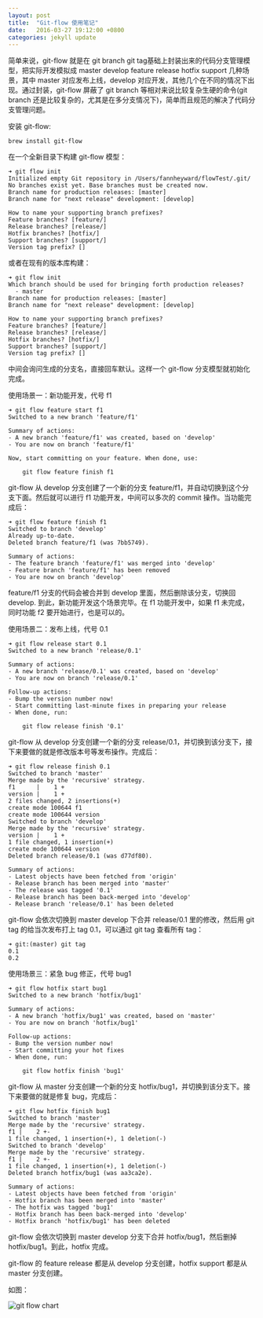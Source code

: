 ```yaml
---
layout: post
title:  "Git-flow 使用笔记"
date:   2016-03-27 19:12:00 +0800
categories: jekyll update
---
```


简单来说，git-flow 就是在 git branch git tag基础上封装出来的代码分支管理模型，把实际开发模拟成 master develop feature release hotfix support 几种场景，其中 master 对应发布上线，develop 对应开发，其他几个在不同的情况下出现。通过封装，git-flow 屏蔽了 git branch 等相对来说比较复杂生硬的命令(git branch 还是比较复杂的，尤其是在多分支情况下)，简单而且规范的解决了代码分支管理问题。

安装 git-flow:

```
brew install git-flow
```

在一个全新目录下构建 git-flow 模型：

```
➜ git flow init
Initialized empty Git repository in /Users/fannheyward/flowTest/.git/
No branches exist yet. Base branches must be created now.
Branch name for production releases: [master]
Branch name for "next release" development: [develop]

How to name your supporting branch prefixes?
Feature branches? [feature/]
Release branches? [release/]
Hotfix branches? [hotfix/]
Support branches? [support/]
Version tag prefix? []
```

或者在现有的版本库构建：

```
➜ git flow init
Which branch should be used for bringing forth production releases?
  - master
Branch name for production releases: [master]
Branch name for "next release" development: [develop]

How to name your supporting branch prefixes?
Feature branches? [feature/]
Release branches? [release/]
Hotfix branches? [hotfix/]
Support branches? [support/]
Version tag prefix? []
```

中间会询问生成的分支名，直接回车默认。这样一个 git-flow 分支模型就初始化完成。

使用场景一：新功能开发，代号 f1

```
➜ git flow feature start f1
Switched to a new branch 'feature/f1'

Summary of actions:
- A new branch 'feature/f1' was created, based on 'develop'
- You are now on branch 'feature/f1'

Now, start committing on your feature. When done, use:

    git flow feature finish f1
```

git-flow 从 develop 分支创建了一个新的分支 feature/f1，并自动切换到这个分支下面。然后就可以进行 f1 功能开发，中间可以多次的 commit 操作。当功能完成后：

```
➜ git flow feature finish f1
Switched to branch 'develop'
Already up-to-date.
Deleted branch feature/f1 (was 7bb5749).

Summary of actions:
- The feature branch 'feature/f1' was merged into 'develop'
- Feature branch 'feature/f1' has been removed
- You are now on branch 'develop'
```

feature/f1 分支的代码会被合并到 develop 里面，然后删除该分支，切换回 develop. 到此，新功能开发这个场景完毕。在 f1 功能开发中，如果 f1 未完成，同时功能 f2 要开始进行，也是可以的。

使用场景二：发布上线，代号 0.1

```
➜ git flow release start 0.1
Switched to a new branch 'release/0.1'

Summary of actions:
- A new branch 'release/0.1' was created, based on 'develop'
- You are now on branch 'release/0.1'

Follow-up actions:
- Bump the version number now!
- Start committing last-minute fixes in preparing your release
- When done, run:

    git flow release finish '0.1'
```

git-flow 从 develop 分支创建一个新的分支 release/0.1，并切换到该分支下，接下来要做的就是修改版本号等发布操作。完成后：

```
➜ git flow release finish 0.1
Switched to branch 'master'
Merge made by the 'recursive' strategy.
f1      |    1 +
version |    1 +
2 files changed, 2 insertions(+)
create mode 100644 f1
create mode 100644 version
Switched to branch 'develop'
Merge made by the 'recursive' strategy.
version |    1 +
1 file changed, 1 insertion(+)
create mode 100644 version
Deleted branch release/0.1 (was d77df80).

Summary of actions:
- Latest objects have been fetched from 'origin'
- Release branch has been merged into 'master'
- The release was tagged '0.1'
- Release branch has been back-merged into 'develop'
- Release branch 'release/0.1' has been deleted
```

git-flow 会依次切换到 master develop 下合并 release/0.1 里的修改，然后用 git tag 的给当次发布打上 tag 0.1，可以通过 git tag 查看所有 tag：

```
➜ git:(master) git tag
0.1
0.2
```

使用场景三：紧急 bug 修正，代号 bug1

```
➜ git flow hotfix start bug1
Switched to a new branch 'hotfix/bug1'

Summary of actions:
- A new branch 'hotfix/bug1' was created, based on 'master'
- You are now on branch 'hotfix/bug1'

Follow-up actions:
- Bump the version number now!
- Start committing your hot fixes
- When done, run:

    git flow hotfix finish 'bug1'
```

git-flow 从 master 分支创建一个新的分支 hotfix/bug1，并切换到该分支下。接下来要做的就是修复 bug，完成后：

```
➜ git flow hotfix finish bug1
Switched to branch 'master'
Merge made by the 'recursive' strategy.
f1 |    2 +-
1 file changed, 1 insertion(+), 1 deletion(-)
Switched to branch 'develop'
Merge made by the 'recursive' strategy.
f1 |    2 +-
1 file changed, 1 insertion(+), 1 deletion(-)
Deleted branch hotfix/bug1 (was aa3ca2e).

Summary of actions:
- Latest objects have been fetched from 'origin'
- Hotfix branch has been merged into 'master'
- The hotfix was tagged 'bug1'
- Hotfix branch has been back-merged into 'develop'
- Hotfix branch 'hotfix/bug1' has been deleted
```

git-flow 会依次切换到 master develop 分支下合并 hotfix/bug1，然后删掉 hotfix/bug1。到此，hotfix 完成。

git-flow 的 feature release 都是从 develop 分支创建，hotfix support 都是从 master 分支创建。

如图：

![git flow chart](https://raw.githubusercontent.com/zhengzhihust/zhengzhihust.github.io/master/_posts/pics/2016-03-27-git-flow-use-pic_1.png "git flow chart")

